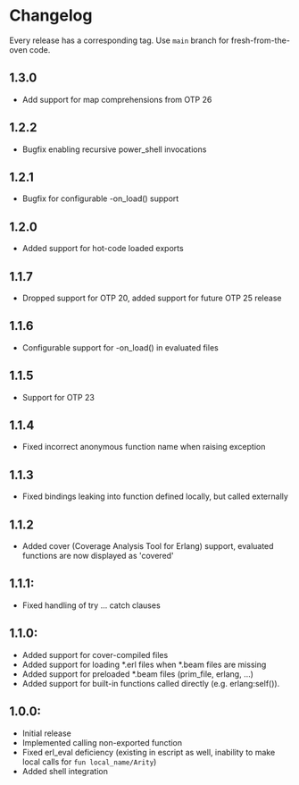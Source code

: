 # Changelog
Every release has a corresponding tag. Use `main` branch for fresh-from-the-oven code.

## 1.3.0
  - Add support for map comprehensions from OTP 26

## 1.2.2
  - Bugfix enabling recursive power_shell invocations

## 1.2.1
  - Bugfix for configurable -on_load() support

## 1.2.0
  - Added support for hot-code loaded exports

## 1.1.7
  - Dropped support for OTP 20, added support for future OTP 25 release

## 1.1.6
  - Configurable support for -on_load() in evaluated files

## 1.1.5
  - Support for OTP 23

## 1.1.4
  - Fixed incorrect anonymous function name when raising exception

## 1.1.3
  - Fixed bindings leaking into function defined locally, but called externally

## 1.1.2
  - Added cover (Coverage Analysis Tool for Erlang) support, evaluated functions are now
    displayed as 'covered'

## 1.1.1:
  - Fixed handling of try ... catch clauses

## 1.1.0:
  - Added support for cover-compiled files
  - Added support for loading *.erl files when *.beam files are missing
  - Added support for preloaded *.beam files (prim_file, erlang, ...)
  - Added support for built-in functions called directly (e.g. erlang:self()).

## 1.0.0:
  - Initial release
  - Implemented calling non-exported function
  - Fixed erl_eval deficiency (existing in escript as well, inability to make local calls for `fun local_name/Arity`)
  - Added shell integration
